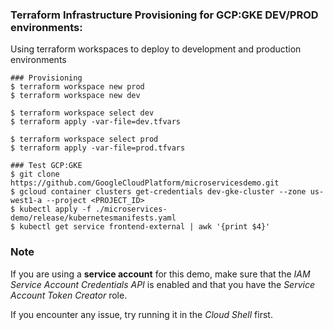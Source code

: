 ### Terraform Infrastructure Provisioning for GCP:GKE DEV/PROD environments:

Using terraform workspaces to deploy to development and production environments
```
### Provisioning
$ terraform workspace new prod
$ terraform workspace new dev

$ terraform workspace select dev
$ terraform apply -var-file=dev.tfvars

$ terraform workspace select prod
$ terraform apply -var-file=prod.tfvars

### Test GCP:GKE 
$ git clone https://github.com/GoogleCloudPlatform/microservicesdemo.git
$ gcloud container clusters get-credentials dev-gke-cluster --zone us-west1-a --project <PROJECT_ID>
$ kubectl apply -f ./microservices-demo/release/kubernetesmanifests.yaml
$ kubectl get service frontend-external | awk '{print $4}'

```

### Note
If you are using a **service account** for this demo, make sure that the *IAM Service Account Credentials API* is enabled and that you have the *Service Account Token Creator* role.

If you encounter any issue, try running it in the *Cloud Shell* first.
